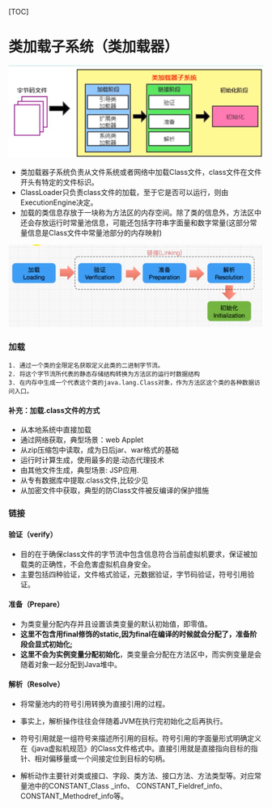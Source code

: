 [TOC]



# 类加载子系统（类加载器）

![image-20200623193631519](%E7%B1%BB%E5%8A%A0%E8%BD%BD%E5%99%A8%E5%AD%90%E7%B3%BB%E7%BB%9F.assets/image-20200623193631519.png)

 

- 类加载器子系统负责从文件系统或者网络中加载Class文件，class文件在文件开头有特定的文件标识。
- ClassLoader只负责class文件的加载，至于它是否可以运行，则由ExecutionEngine决定。
- 加载的类信息存放于一块称为方法区的内存空间。除了类的信息外，方法区中还会存放运行时常量池信息，可能还包括字符串字面量和数字常量(这部分常量信息是Class文件中常量池部分的内存映射)

![image-20200623194654505](%E7%B1%BB%E5%8A%A0%E8%BD%BD%E5%99%A8%E5%AD%90%E7%B3%BB%E7%BB%9F.assets/image-20200623194654505.png)



### 加载

	1. 通过一个类的全限定名获取定义此类的二进制字节流。
 	2. 将这个字节流所代表的静态存储结构转换为方法区的运行时数据结构
 	3. 在内存中生成一个代表这个类的java.lang.Class对象，作为方法区这个类的各种数据访问入口。

#### 补充：加载.class文件的方式

- 从本地系统中直接加载
- 通过网络获取，典型场景：web Applet
- 从zip压缩包中读取，成为日后jar、war格式的基础
- 运行时计算生成，使用最多的是:动态代理技术
- 由其他文件生成，典型场景: JSP应用.
- 从专有数据库中提取.class文件,比较少见
- 从加密文件中获取，典型的防Class文件被反编译的保护措施

### 链接

#### 验证（verify）

  - 目的在于确保class文件的字节流中包含信息符合当前虚拟机要求，保证被加载类的正确性，不会危害虚拟机自身安全。
  - 主要包括四种验证，文件格式验证，元数据验证，字节码验证，符号引用验证。

#### 准备（Prepare）

- 为类变量分配内存并且设置该类变量的默认初始值，即零值。
- **这里不包含用final修饰的static,因为final在编译的时候就会分配了，准备阶段会显式初始化;**
- **这里不会为实例变量分配初始化**，类变量会分配在方法区中，而实例变量是会随着对象一起分配到Java堆中。

#### 解析（Resolve）

- 将常量池内的符号引用转换为直接引用的过程。

- 事实上，解析操作往往会伴随着JVM在执行完初始化之后再执行。

- 符号引用就是一组符号来描述所引用的目标。符号引用的字面量形式明确定义在《java虚拟机规范》的Class文件格式中。直接引用就是直接指向目标的指针、相对偏移量或一个间接定位到目标的句柄。

- 解析动作主要针对类或接口、字段、类方法、接口方法、方法类型等。对应常量池中的CONSTANT_Class _info、 CONSTANT_Fieldref_info、 CONSTANT_Methodref_info等。

  

​		

